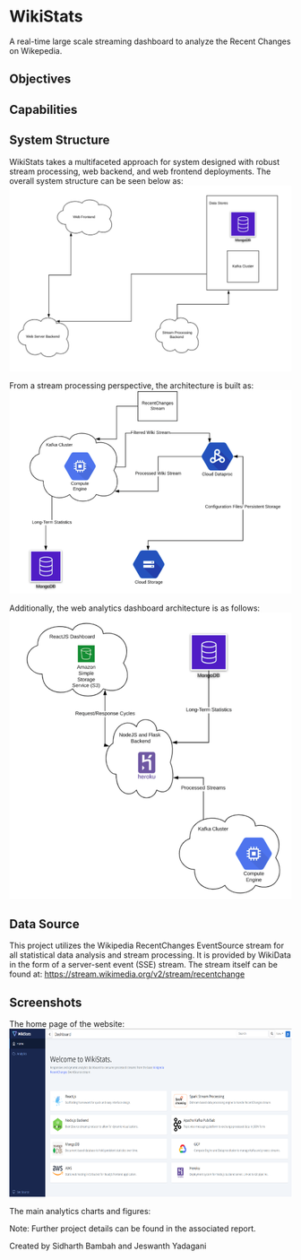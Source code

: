 # WikiStats
A real-time large scale streaming dashboard to analyze the Recent Changes on Wikepedia.

## Objectives

## Capabilities

## System Structure

WikiStats takes a multifaceted approach for system designed with robust stream processing,
web backend, and web frontend deployments.
The overall system structure can be seen below as:
<br>
<img src="https://github.com/SidBambah/WikiStats/blob/master/images/architecture/system_architecture.PNG?raw=true"></img>

From a stream processing perspective, the architecture is built as:
<br>
<img src="https://github.com/SidBambah/WikiStats/blob/master/images/architecture/stream_architecture.PNG?raw=true"></img>

Additionally, the web analytics dashboard architecture is as follows:
<br>
<img src="https://github.com/SidBambah/WikiStats/blob/master/images/architecture/web_architecture.PNG?raw=true"></img>

## Data Source

This project utilizes the Wikipedia RecentChanges EventSource stream for all statistical
data analysis and stream processing. It is provided by WikiData in the form of a server-sent
event (SSE) stream.
The stream itself can be found at: https://stream.wikimedia.org/v2/stream/recentchange

## Screenshots

The home page of the website:
<br>
<img height="300" src="https://github.com/SidBambah/WikiStats/blob/master/images/screenshots/homepage.PNG?raw=true"></img>

The main analytics charts and figures:

Note: Further project details can be found in the associated report.

Created by Sidharth Bambah and Jeswanth Yadagani
